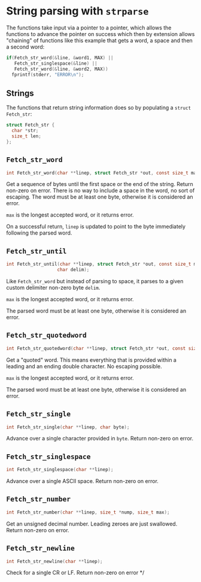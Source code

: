 <!--
Copyright (C) Daniel Stenberg, <daniel@haxx.se>, et al.

SPDX-License-Identifier: fetch
-->

# String parsing with `strparse`

The functions take input via a pointer to a pointer, which allows the
functions to advance the pointer on success which then by extension allows
"chaining" of functions like this example that gets a word, a space and then a
second word:

~~~c
if(Fetch_str_word(&line, &word1, MAX) ||
   Fetch_str_singlespace(&line) ||
   Fetch_str_word(&line, &word2, MAX))
  fprintf(stderr, "ERROR\n");
~~~

## Strings

The functions that return string information does so by populating a
`struct Fetch_str`:

~~~c
struct Fetch_str {
  char *str;
  size_t len;
};
~~~

## `Fetch_str_word`

~~~c
int Fetch_str_word(char **linep, struct Fetch_str *out, const size_t max);
~~~

Get a sequence of bytes until the first space or the end of the string. Return
non-zero on error. There is no way to include a space in the word, no sort of
escaping. The word must be at least one byte, otherwise it is considered an
error.

`max` is the longest accepted word, or it returns error.

On a successful return, `linep` is updated to point to the byte immediately
following the parsed word.

## `Fetch_str_until`

~~~c
int Fetch_str_until(char **linep, struct Fetch_str *out, const size_t max,
                   char delim);
~~~

Like `Fetch_str_word` but instead of parsing to space, it parses to a given
custom delimiter non-zero byte `delim`.

`max` is the longest accepted word, or it returns error.

The parsed word must be at least one byte, otherwise it is considered an
error.

## `Fetch_str_quotedword`

~~~c
int Fetch_str_quotedword(char **linep, struct Fetch_str *out, const size_t max);
~~~

Get a "quoted" word. This means everything that is provided within a leading
and an ending double character. No escaping possible.

`max` is the longest accepted word, or it returns error.

The parsed word must be at least one byte, otherwise it is considered an
error.

## `Fetch_str_single`

~~~c
int Fetch_str_single(char **linep, char byte);
~~~

Advance over a single character provided in `byte`. Return non-zero on error.

## `Fetch_str_singlespace`

~~~c
int Fetch_str_singlespace(char **linep);
~~~

Advance over a single ASCII space. Return non-zero on error.

## `Fetch_str_number`

~~~c
int Fetch_str_number(char **linep, size_t *nump, size_t max);
~~~

Get an unsigned decimal number. Leading zeroes are just swallowed. Return
non-zero on error.

## `Fetch_str_newline`

~~~c
int Fetch_str_newline(char **linep);
~~~

Check for a single CR or LF. Return non-zero on error */
